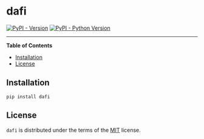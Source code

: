# dafi

[![PyPI - Version](https://img.shields.io/pypi/v/dafi.svg)](https://pypi.org/project/dafi)
[![PyPI - Python Version](https://img.shields.io/pypi/pyversions/dafi.svg)](https://pypi.org/project/dafi)

-----

**Table of Contents**

- [Installation](#installation)
- [License](#license)

## Installation

```console
pip install dafi
```

## License

`dafi` is distributed under the terms of the [MIT](https://spdx.org/licenses/MIT.html) license.
